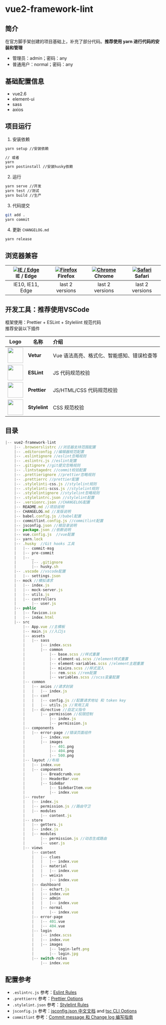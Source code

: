 # vue2-framework-lint

## 简介
在官方脚手架创建的项目基础上，补充了部分代码。**推荐使用 yarn 进行代码的安装和管理**

- 管理员：admin；密码：any
- 普通用户：normal；密码：any

## 基础配置信息
- vue2.6
- element-ui
- sass
- axios

## 项目运行

1. 安装依赖

```bash
yarn setup //安装依赖

// 或者
yarn
yarn postinstall //安装husky依赖
```

2. 运行

```bash
yarn serve //开发
yarn test //测试
yarn build //生产
```

3. 代码提交

```bash
git add .
yarn commit
```

4. 更新 `CHANGELOG.md`

```bash
yarn release
```

## 浏览器兼容

[![IE / Edge](https://raw.githubusercontent.com/alrra/browser-logos/master/src/edge/edge_48x48.png)](https://godban.github.io/browsers-support-badges/)<br>**IE / Edge** | [![Firefox](https://raw.githubusercontent.com/alrra/browser-logos/master/src/firefox/firefox_48x48.png)](https://godban.github.io/browsers-support-badges/)<br>**Firefox** | [![Chrome](https://raw.githubusercontent.com/alrra/browser-logos/master/src/chrome/chrome_48x48.png)](https://godban.github.io/browsers-support-badges/)<br>**Chrome** | [![Safari](https://raw.githubusercontent.com/alrra/browser-logos/master/src/safari/safari_48x48.png)](https://godban.github.io/browsers-support-badges/)<br>**Safari**
:---:|:---:|:---:|:---:
IE10, IE11, Edge | last 2 versions | last 2 versions | last 2 versions

## 开发工具：推荐使用VSCode
框架使用：Prettier + ESLint + Styleliint 规范代码  
推荐安装以下插件

Logo | 名称 | 介绍
:---:|---|:---
<img src="https://johnsoncodehk.gallerycdn.vsassets.io/extensions/johnsoncodehk/volar/0.29.5/1636956426311/Microsoft.VisualStudio.Services.Icons.Default" width="50" /> | **Vetur** | Vue 语法高亮、格式化、智能感知、错误检查等
<img src="https://dbaeumer.gallerycdn.vsassets.io/extensions/dbaeumer/vscode-eslint/2.2.2/1634813919455/Microsoft.VisualStudio.Services.Icons.Default" width="50" /> | **ESLint** | JS 代码规范校验
<img src="https://esbenp.gallerycdn.vsassets.io/extensions/esbenp/prettier-vscode/9.0.0/1632149351877/Microsoft.VisualStudio.Services.Icons.Default" width="50" /> | **Prettier** | JS/HTML/CSS 代码规范校验
<img src="https://stylelint.gallerycdn.vsassets.io/extensions/stylelint/vscode-stylelint/1.2.1/1637258001753/Microsoft.VisualStudio.Services.Icons.Default" width="50" /> | **Stylelint** | CSS 规范校验


## 目录

```javascript
|-- vue2-framework-lint
    |-- .browserslistrc //浏览器支持范围配置
    |-- .editorconfig //编辑器规范配置
    |-- .eslintignore //eslint忽略规则
    |-- .eslintrc.js //eslint配置
    |-- .gitignore //git提交忽略规则
    |-- .lintstagedrc //commit校验配置
    |-- .prettierignore //prettier忽略规则
    |-- .prettierrc //prettier配置
    |-- .stylelinti-css.js //stylelint规则
    |-- .stylelinti-scss.js //stylelint规则
    |-- .stylelintignore //stylelint忽略规则
    |-- .stylelintrc.json //stylelint配置
    |-- .versionrc.json //CHANGELOG配置
    |-- README.md //项目说明
    |-- CHANGELOG.md //发版说明
    |-- babel.config.js //babel配置
    |-- commitlint.config.js //commitlint配置
    |-- jsconfig.json //根目录说明
    |-- package.json //依赖说明
    |-- vue.config.js  //vue配置
    |-- yarn.lock
    |-- .husky  //Git hooks 工具
    |   |-- commit-msg
    |   |-- pre-commit
    |   |-- _
    |       |-- .gitignore
    |       |-- husky.sh
    |-- .vscode //vscode配置
    |   |-- settings.json
    |-- mock //模拟请求
    |   |-- index.js
    |   |-- mock-server.js
    |   |-- utils.js
    |   |-- controllers
    |       |-- user.js
    |-- public
    |   |-- favicon.ico
    |   |-- index.html
    |-- src
        |-- App.vue //主模板
        |-- main.js //入口js
        |-- assets
        |   |-- sass
        |       |-- index.scss
        |       |-- common
        |           |-- base.scss //样式重置
        |           |-- element-ui.scss //element样式重置
        |           |-- element-variables.scss //element主题重置
        |           |-- mixins.scss //样式混入
        |           |-- rem.scss //rem配置
        |           |-- variables.scss //scss变量配置
        |-- common
        |   |-- axios //请求封装
        |   |   |-- index.js
        |   |-- conf
        |   |   |-- config.js //配置请求地址 和 token key
        |   |   |-- utils.js //常用工具
        |   |-- directive //自定义指令
        |       |-- permission //权限控制
        |           |-- index.js
        |           |-- permission.js
        |-- components
        |   |-- error-page //错误页面组件
        |       |-- index.vue
        |       |-- images
        |           |-- 401.png
        |           |-- 404.png
        |           |-- 500.png
        |-- layout //布局
        |   |-- index.vue
        |   |-- components
        |       |-- Breadcrumb.vue
        |       |-- HeaderBar.vue
        |       |-- SideBar
        |           |-- SidebarItem.vue
        |           |-- index.vue
        |-- router
        |   |-- index.js
        |   |-- permission.js //路由守卫
        |   |-- modules
        |       |-- content.js
        |-- store
        |   |-- getters.js
        |   |-- index.js
        |   |-- modules
        |       |-- permission.js //动态生成路由
        |       |-- user.js
        |-- views
            |-- content
            |   |-- clues
            |   |   |-- index.vue
            |   |-- material
            |   |   |-- index.vue
            |   |-- weixin
            |       |-- index.vue
            |-- dashboard
            |   |-- echart.js
            |   |-- index.vue
            |   |-- admin
            |   |   |-- index.vue
            |   |-- normal
            |       |-- index.vue
            |-- error-page
            |   |-- 401.vue
            |   |-- 404.vue
            |-- login
            |   |-- index.scss
            |   |-- index.vue
            |   |-- images
            |       |-- login-left.png
            |       |-- login.jpg
            |-- switch-roles
                |-- index.vue

```

## 配置参考

- `.eslintrc.js` 参考：[Eslint Rules](https://cloud.tencent.com/developer/chapter/12618)
- `.prettierrc` 参考：[Prettier Options](https://prettier.io/docs/en/options.html)
- `.stylelint.json` 参考：[Stylelint Rules](http://stylelint.docschina.org/user-guide/rules/)
- `jsconfig.js` 参考：[jsconfig.json 中文文档](https://juejin.cn/post/6930549887402672135) and [tsc CLI Options](https://www.typescriptlang.org/docs/handbook/compiler-options.html)
- `commitlint` 参考：[Commit message 和 Change log 编写指南](http://www.ruanyifeng.com/blog/2016/01/commit_message_change_log.html)
